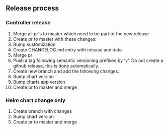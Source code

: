 ## Release process

### Controller release
1. Merge all pr's to master which need to be part of the new release
2. Create pr to master with these changes:
  1. Bump kustomization
  2. Create CHANGELOG.md entry with release and date
3. Merge pr
4. Push a tag following semantic versioning prefixed by 'v'. Do not create a github release, this is done automatically.
5. Create new branch and add the following changes:
  1. Bump chart version
  2. Bump charts app version
6. Create pr to master and merge

### Helm chart change only
1. Create branch with changes
2. Bump chart version
3. Create pr to master and merge
